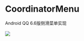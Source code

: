 # CoordinatorMenu
Android QQ 6.6版侧滑菜单实现<br/><br/>
![](https://github.com/bestTao/CoordinateMenu/blob/master/demo.gif)<br/>

